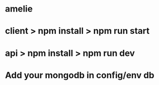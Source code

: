 # amelie
# client > npm install > npm run start
# api > npm install > npm run dev
# Add your mongodb in config/env db 
